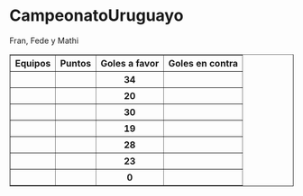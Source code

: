 # CampeonatoUruguayo

<!doctype html>
<html>
    <head>
    <title>Campeonato Uruguayo </title>
    </head>
    <body>
    <caption>Fran, Fede y Mathi</caption>
    <table border ="1">
        <thead>
            <tr>
                <th>Equipos</th>
                <th>Puntos </th>
                <th>Goles a favor</th>
                <th>Goles en contra</th>
            </tr>
        </thead>
        <tbody>
            <tr>
                <th></th>
                <th></th>
                <th>34</th>
                <th></th>
            </tr>
                        <tr>
                <th></th>
                <th></th>
                <th>20</th>
                <th></th>
            </tr>
                        <tr>
                <th></th>
                <th></th>
                <th>30</th>
                <th></th>
            </tr>
                        <tr>
                <th></th>
                <th></th>
                <th>19</th>
                <th></th>  
            </tr>
                        <tr>
                <th></th>
                <th></th>
                <th>28</th>
                <th></th>   
            </tr>
                        <tr>
                <th></th>
                <th></th>
                <th>23</th>
                <th></th>
            </tr>
                          <tr>
                <th></th>
                <th></th>
                <th>0</th>
                <th></th>  
            </tr>
        </tbody>
    </table>   
    </body>
</html>
